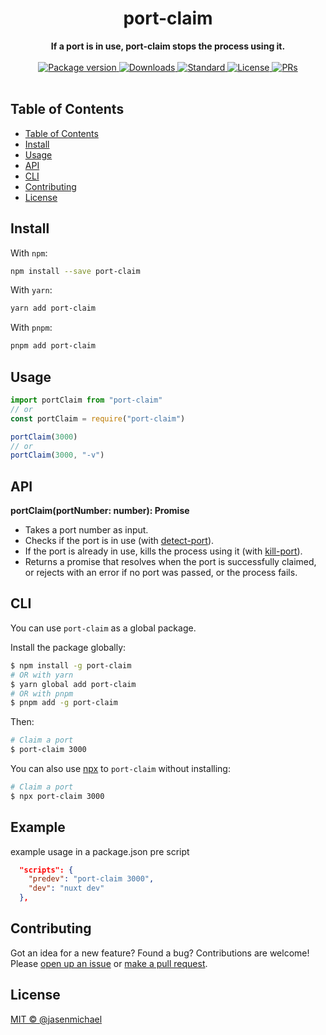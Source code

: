 <h1 align="center">port-claim</h1>
<div align="center">
  <strong>If a port is in use, port-claim stops the process using it.</strong>
</div>
<br>
<div align="center">
  <a href="https://npmjs.org/package/port-claim">
    <img src="https://img.shields.io/npm/v/port-claim.svg?style=flat-square" alt="Package version" />
  </a>
  <a href="https://npmjs.org/package/port-claim">
    <img src="https://img.shields.io/npm/dm/port-claim.svg?style=flat-square" alt="Downloads" />
  </a>
  <a href="https://github.com/feross/standard">
    <img src="https://img.shields.io/badge/code%20style-standard-brightgreen.svg?style=flat-square" alt="Standard" />
  </a>
  <a href="https://github.com/jasenmichael/port-claim/blob/main/LICENSE">
    <img src="https://img.shields.io/npm/l/port-claim.svg?style=flat-square" alt="License" />
  </a>
  <a href="http://makeapullrequest.com">
    <img src="https://img.shields.io/badge/PRs-welcome-brightgreen.svg?style=flat-square" alt="PRs" />
  </a>
</div>
<br>


## Table of Contents
- [Table of Contents](#table-of-contents)
- [Install](#install)
- [Usage](#usage)
- [API](#api)
- [CLI](#cli)
- [Contributing](#contributing)
- [License](#license)

## Install


With `npm`:
```sh
npm install --save port-claim
```

With `yarn`:
```sh
yarn add port-claim
```

With `pnpm`:
```sh
pnpm add port-claim
```

## Usage

```js
import portClaim from "port-claim"
// or 
const portClaim = require("port-claim")

portClaim(3000)
// or
portClaim(3000, "-v")

```

## API

**portClaim(portNumber: number): Promise<void>**

- Takes a port number as input.
- Checks if the port is in use (with [detect-port](https://www.npmjs.com/package/detect-port)).
- If the port is already in use, kills the process using it (with [kill-port](https://www.npmjs.com/package/kill-port)).
- Returns a promise that resolves when the port is successfully claimed, or rejects with an error if no port was passed, or the process fails.


## CLI

You can use `port-claim` as a global package.

Install the package globally:

```sh
$ npm install -g port-claim
# OR with yarn
$ yarn global add port-claim
# OR with pnpm
$ pnpm add -g port-claim
```

Then:

```sh
# Claim a port
$ port-claim 3000
```

You can also use [npx](https://nodejs.dev/learn/the-npx-nodejs-package-runner) to `port-claim` without installing:

```sh
# Claim a port
$ npx port-claim 3000
```

## Example
example usage in a package.json pre script
```json file="package.json"
  "scripts": {
    "predev": "port-claim 3000",
    "dev": "nuxt dev"
  },
```

## Contributing

Got an idea for a new feature? Found a bug? Contributions are welcome! Please [open up an issue](https://github.com/jasenmichael/port-claim/issues) or [make a pull request](https://github.com/jasenmichael/claim-port/pulls).

## License

[MIT © @jasenmichael](./LICENSE)
